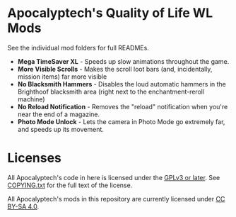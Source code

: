 Apocalyptech's Quality of Life WL Mods
======================================

See the individual mod folders for full READMEs.

- **Mega TimeSaver XL** - Speeds up slow animations throughout the game.
- **More Visible Scrolls** - Makes the scroll loot bars (and, incidentally,
  mission items) far more visible
- **No Blacksmith Hammers** - Disables the loud automatic hammers in the
  Brighthoof blacksmith area (right next to the enchantment-reroll machine)
- **No Reload Notification** - Removes the "reload" notification when you're
  near the end of a magazine.
- **Photo Mode Unlock** - Lets the camera in Photo Mode go extremely far, and
  speeds up its movement.

Licenses
========

All Apocalyptech's code in here is licensed under the
[GPLv3 or later](https://www.gnu.org/licenses/quick-guide-gplv3.html).
See [COPYING.txt](../COPYING.txt) for the full text of the license.

All Apocalyptech's mods in this repository are currently licensed under
[CC BY-SA 4.0](https://creativecommons.org/licenses/by-sa/4.0/).

